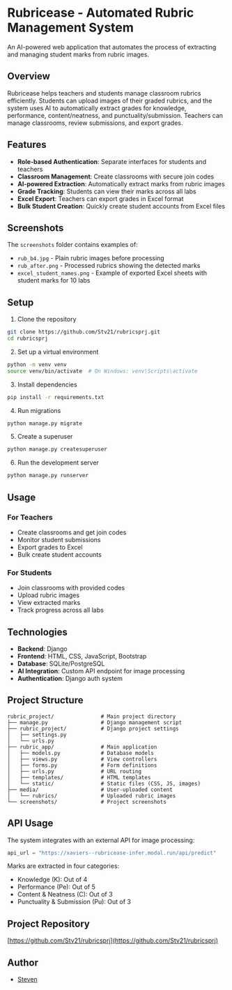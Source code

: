 # Rubricease - Automated Rubric Management System

An AI-powered web application that automates the process of extracting and managing student marks from rubric images.

## Overview

Rubricease helps teachers and students manage classroom rubrics efficiently. Students can upload images of their graded rubrics, and the system uses AI to automatically extract grades for knowledge, performance, content/neatness, and punctuality/submission. Teachers can manage classrooms, review submissions, and export grades.

## Features

- **Role-based Authentication**: Separate interfaces for students and teachers
- **Classroom Management**: Create classrooms with secure join codes
- **AI-powered Extraction**: Automatically extract marks from rubric images
- **Grade Tracking**: Students can view their marks across all labs
- **Excel Export**: Teachers can export grades in Excel format
- **Bulk Student Creation**: Quickly create student accounts from Excel files

## Screenshots

The `screenshots` folder contains examples of:
- `rub_b4.jpg` - Plain rubric images before processing
- `rub_after.png` - Processed rubrics showing the detected marks
- `excel_student_names.png` - Example of exported Excel sheets with student marks for 10 labs

## Setup

1. Clone the repository
```bash
git clone https://github.com/Stv21/rubricsprj.git
cd rubricsprj
```

2. Set up a virtual environment
```bash
python -m venv venv
source venv/bin/activate  # On Windows: venv\Scripts\activate
```

3. Install dependencies
```bash
pip install -r requirements.txt
```

4. Run migrations
```bash
python manage.py migrate
```

5. Create a superuser
```bash
python manage.py createsuperuser
```

6. Run the development server
```bash
python manage.py runserver
```

## Usage

### For Teachers
- Create classrooms and get join codes
- Monitor student submissions
- Export grades to Excel
- Bulk create student accounts

### For Students
- Join classrooms with provided codes
- Upload rubric images
- View extracted marks
- Track progress across all labs

## Technologies

- **Backend**: Django
- **Frontend**: HTML, CSS, JavaScript, Bootstrap
- **Database**: SQLite/PostgreSQL
- **AI Integration**: Custom API endpoint for image processing
- **Authentication**: Django auth system

## Project Structure

```
rubric_project/               # Main project directory
├── manage.py                 # Django management script
├── rubric_project/           # Django project settings
│   ├── settings.py
│   └── urls.py
├── rubric_app/               # Main application
│   ├── models.py             # Database models
│   ├── views.py              # View controllers
│   ├── forms.py              # Form definitions
│   ├── urls.py               # URL routing
│   ├── templates/            # HTML templates
│   └── static/               # Static files (CSS, JS, images)
├── media/                    # User-uploaded content
│   └── rubrics/              # Uploaded rubric images
└── screenshots/              # Project screenshots
```

## API Usage

The system integrates with an external API for image processing:
```python
api_url = "https://xaviers--rubricease-infer.modal.run/api/predict"
```

Marks are extracted in four categories:
- Knowledge (K): Out of 4
- Performance (Pe): Out of 5
- Content & Neatness (C): Out of 3
- Punctuality & Submission (Pu): Out of 3

## Project Repository

[https://github.com/Stv21/rubricsprj](https://github.com/Stv21/rubricsprj)

## Author

- [Steven](https://github.com/Stv21)